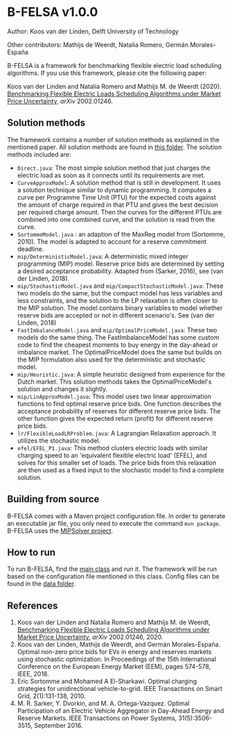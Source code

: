 # B-FELSA v1.0.0 #
Author: Koos van der Linden, 
Delft University of Technology   

Other contributors: Mathijs de Weerdt, Natalia Romero, Germán Morales-España

B-FELSA is a framework for benchmarking flexible electric load scheduling algorithms.
If you use this framework, please cite the following paper:

Koos van der Linden and Natalia Romero and Mathijs M. de Weerdt (2020). [Benchmarking Flexible Electric Loads Scheduling Algorithms under Market Price Uncertainty](https://arxiv.org/abs/2002.01246), _arXiv_ 2002.01246. 

## Solution methods ##
The framework contains a number of solution methods as explained in the mentioned paper. All solution methods are found in [this folder](src/main/java/nl/tudelft/alg/fcc/solution). The solution methods included are:
* `Direct.java`: The most simple solution method that just charges the electric load as soon as it connects until its requirements are met.
* `CurveApproxModel`: A solution method that is still in development. It uses a solution technique similar to dynamic programming. It computes a curve per Programme Time Unit (PTU) for the expected costs against the amount of charge required in that PTU and gives the best decision per required charge amount. Then the curves for the different PTUs are combined into one combined curve, and the solution is read from the curve.
* `SortommeModel.java` : an adaption of the MaxReg model from (Sortomme, 2010). The model is adapted to account for a reserve commitment deadline.
* `mip/DeterministicModel.java`: A deterministic mixed integer programming (MIP) model. Reserve price bids are determined by setting a desired acceptance probability. Adapted from (Sarker, 2016), see (van der Linden, 2018).
* `mip/StochasticModel.java` and `mip/CompactStochasticModel.java`: These two models do the same, but the compact model has less variables and less constraints, and the solution to the LP relaxation is often closer to the MIP solution. The model contains binary variables to model whether reserve bids are accepted or not in different scenario's. See (van der Linden, 2018)
* `FastImbalanceModel.java` and `mip/OptimalPriceModel.java`: These two models do the same thing. The FastImbalanceModel has some custom code to find the cheapest moments to buy energy in the day-ahead or imbalance market. The OptimalPriceModel does the same but builds on the MIP formulation also used for the deterministic and stochastic model.
* `mip/Heuristic.java`: A simple heuristic designed from experience for the Dutch market. This solution methods takes the OptimalPriceModel's solution and changes it slightly.
* `mip/LinApproxModel.java`: This model uses two linear approximation functions to find optimal reserve price bids. One function describes the acceptance probability of reserves for different reserve price bids. The other function gives the expected return (profit) for different reserve price bids.
* `lr/FlexibleLoadLRProblem.java`: A Lagrangian Relaxation approach. It utilizes the stochastic model.
* `efel/EFEL_P1.java`: This method clusters electric loads with similar charging speed to an 'equivalent flexible electric load' (EFEL), and solves for this smaller set of loads. The price bids from this relaxation are then used as a fixed input to the stochastic model to find a complete solution.

## Building from source ##
B-FELSA comes with a Maven project configuration file. In order to generate an executable jar file, you only need to execute the command `mvn package`.
B-FELSA uses the [MIPSolver project](https://github.com/AlgTUDelft/mipsolver). 

## How to run ##
To run B-FELSA, find the [main class](src/main/java/nl/tudelft/alg/fcc/main/App.java) and run it. The framework will be run based on the configuration file mentioned in this class. Config files can be found in the [data folder](data).

## References ##
1. Koos van der Linden and Natalia Romero and Mathijs M. de Weerdt, [Benchmarking Flexible Electric Loads Scheduling Algorithms under Market Price Uncertainty](https://arxiv.org/abs/2002.01246), _arXiv_ 2002.01246, 2020.
2. Koos van der Linden, Mathijs de Weerdt, and Germán Morales-España. Optimal non-zero price bids for EVs in energy and reserves markets using stochastic optimization. In Proceedings of the 15th International Conference on the European Energy Market (EEM), pages 574-578, IEEE, 2018.
3. Eric Sortomme and Mohamed A El-Sharkawi. Optimal charging strategies for unidirectional vehicle-to-grid. IEEE Transactions on Smart Grid, 2(1):131-138, 2010.
4. M. R. Sarker, Y. Dvorkin, and M. A. Ortega-Vazquez. Optimal Participation of an Electric Vehicle Aggregator in Day-Ahead Energy and Reserve Markets. IEEE Transactions on Power Systems, 31(5):3506-3515, September 2016.